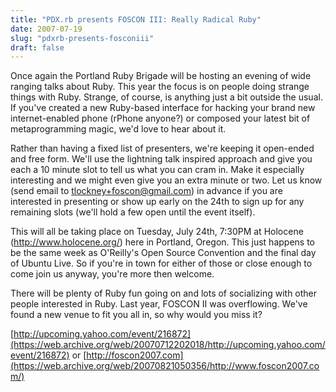 ```yaml
---
title: "PDX.rb presents FOSCON III: Really Radical Ruby"
date: 2007-07-19
slug: "pdxrb-presents-fosconiii"
draft: false
---
```

Once again the Portland Ruby Brigade will be hosting an evening of wide ranging talks about Ruby. This year the focus is on people doing strange things with Ruby. Strange, of course, is anything just a bit outside the usual. If you've created a new Ruby-based interface for hacking your brand new internet-enabled phone (rPhone anyone?) or composed your latest bit of metaprogramming magic, we'd love to hear about it.

Rather than having a fixed list of presenters, we're keeping it open-ended and free form. We'll use the lightning talk inspired approach and give you each a 10 minute slot to tell us what you can cram in. Make it especially interesting and we might even give you an extra minute or two. Let us know (send email to tlockney+foscon@gmail.com) in advance if you are interested in presenting or show up early on the 24th to sign up for any remaining slots (we'll hold a few open until the event itself).

This will all be taking place on Tuesday, July 24th, 7:30PM at Holocene (http://www.holocene.org/) here in Portland, Oregon. This just happens to be the same week as O'Reilly's Open Source Convention and the final day of Ubuntu Live. So if you're in town for either of those or close enough to come join us anyway, you're more then welcome.

There will be plenty of Ruby fun going on and lots of socializing with other people interested in Ruby. Last year, FOSCON II was overflowing. We've found a new venue to fit you all in, so why would you miss it?

[http://upcoming.yahoo.com/event/216872](https://web.archive.org/web/20070712202018/http://upcoming.yahoo.com/event/216872) or [http://foscon2007.com](https://web.archive.org/web/20070821050356/http://www.foscon2007.com/)
